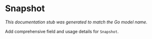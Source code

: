 # Snapshot

_This documentation stub was generated to match the Go model name._

Add comprehensive field and usage details for `Snapshot`.

